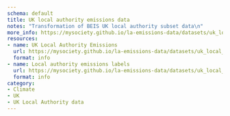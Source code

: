 ```yaml
---
schema: default
title: UK local authority emissions data
notes: "Transformation of BEIS UK local authority subset data\n"
more_info: https://mysociety.github.io/la-emissions-data/datasets/uk_local_authority_emissions_data/latest
resources:
- name: UK Local Authority Emissions
  url: https://mysociety.github.io/la-emissions-data/datasets/uk_local_authority_emissions_data/latest
  format: info
- name: Local authority emissions labels
  url: https://mysociety.github.io/la-emissions-data/datasets/uk_local_authority_emissions_data/latest
  format: info
category:
- Climate
- UK
- UK Local Authority data
---
```

